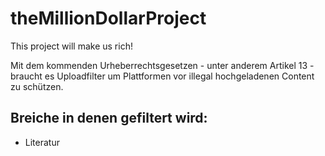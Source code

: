 # theMillionDollarProject

This project will make us rich!

Mit dem kommenden Urheberrechtsgesetzen - unter anderem Artikel 13 - braucht es Uploadfilter um Plattformen vor illegal hochgeladenen Content zu schützen. 
## Breiche in denen gefiltert wird:
- Literatur
